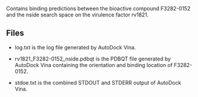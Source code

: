 Contains binding predictions between the bioactive compound F3282-0152 and the nside search space on the virulence factor rv1821.

## Files

- log.txt is the log file generated by AutoDock Vina.

- rv1821_F3282-0152_nside.pdbqt is the PDBQT file generated by AutoDock Vina containing the orientation and binding location of F3282-0152.

- stdoe.txt is the combined STDOUT and STDERR output of AutoDock Vina.

